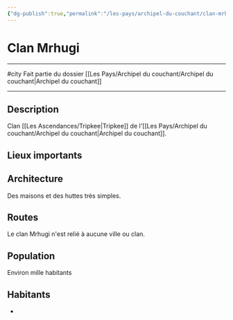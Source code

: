 ```yaml
---
{"dg-publish":true,"permalink":"/les-pays/archipel-du-couchant/clan-mrhugi/"}
---
```


# Clan Mrhugi
---
#city 
Fait partie du dossier [[Les Pays/Archipel du couchant/Archipel du couchant\|Archipel du couchant]]

-------
## Description
Clan [[Les Ascendances/Tripkee\|Tripkee]] de l'[[Les Pays/Archipel du couchant/Archipel du couchant\|Archipel du couchant]].
## Lieux importants

## Architecture
Des maisons et des huttes très simples.
## Routes
Le clan Mrhugi n'est relié à aucune ville ou clan.
## Population
Environ mille habitants
## Habitants
- 